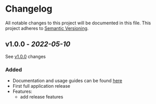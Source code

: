 # Changelog

All notable changes to this project will be documented in this file. This project adheres
to [Semantic Versioning](https://semver.org/spec/v2.0.0.html).



## v1.0.0 - _2022-05-10_

See [v1.0.0] changes

### Added
- Documentation and usage guides can be found [here](https://github.com/rickyp72/randb-terragrunt-infrastructure/tree/master/docs)
- First full application release
- Features:
  - add release features

[Unreleased changes]: https://github.com/rickyp72/randb-terragrunt-infrastructure/compare/v1.0.0...HEAD
[v1.0.0]: https://github.com/rickyp72/randb-terragrunt-infrastructure/compare/ff60bf65...v1.0.0
